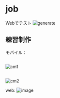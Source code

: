 # job
Webでテスト
![generate](https://github.com/282207134/job/assets/83965106/f1d11518-69c0-4eea-bb70-700d2877eb26)


## 練習制作　
モバイル：
##
![cm1](https://github.com/282207134/job/assets/83965106/e1ceffa3-8827-4345-9bb1-2fc8fa867878)
##
![cm2](https://github.com/282207134/job/assets/83965106/778a242d-cf23-4110-810f-b7850f223865)


web:
![image](https://github.com/282207134/job/assets/83965106/e4507ef1-a1dd-4113-a0d3-17c9ec40e7d1)

